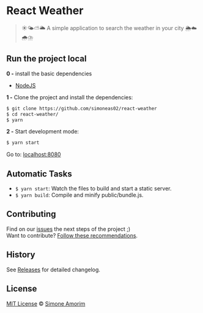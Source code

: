 # React Weather

> ☀🌤⛅🌥 A simple application to search the weather in your city 🌦☁🌧⛈

## Run the project local


**0 -** install the basic dependencies

- [NodeJS](https://nodejs.org/en/)

**1 -** Clone the project and install the dependencies:

```sh
$ git clone https://github.com/simoneas02/react-weather
$ cd react-weather/
$ yarn
```

**2 -** Start development mode:

```sh
$ yarn start
```

Go to: [localhost:8080](http://localhost:8080)

## Automatic Tasks

- `$ yarn start`: Watch the files to build and start a static server.
- `$ yarn build`: Compile and minify public/bundle.js.


## Contributing

Find on our [issues](https://github.com/simoneas02/react-weather/issues/) the next steps of the project ;)  
Want to contribute? [Follow these recommendations](https://github.com/simoneas02/react-weather/blob/master/CONTRIBUTING.md).


## History

See [Releases](https://github.com/simoneas02/react-weather/releases) for detailed changelog.


## License

[MIT License](https://github.com/simoneas02/react-weather/blob/master/LICENSE.md) © [Simone Amorim](https://simoneas02.github.io)
